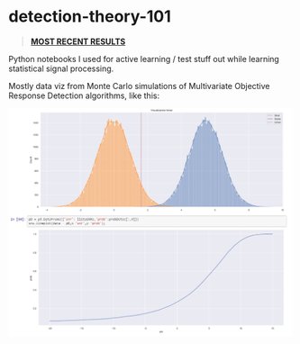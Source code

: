# detection-theory-101

> **[MOST RECENT RESULTS](https://htmlpreview.github.io/?https://github.com/Alexandre-Caldeira/detection-theory-101/blob/gh-pages/main.html)**

Python notebooks I used for active learning / test stuff out while learning statistical signal processing.

Mostly data viz from Monte Carlo simulations of Multivariate Objective Response Detection algorithms, like this:

![](https://raw.githubusercontent.com/Alexandre-Caldeira/detection-theory-101/main/rd_viz.png)
